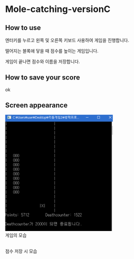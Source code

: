 # Mole-catching-versionC

## How to use
엔터키를 누르고 왼쪽 및 오른쪽 키보드 사용하여 게임을 진행합니다.

떨어지는 블록애 닿을 때 점수를 높이는 게임입니다.

게임이 끝나면 점수와 이름을 저장합니다.

## How to save your score
ok

## Screen appearance
![](main.png)  
게임의 모습

![]()  
점수 저장 시 모습